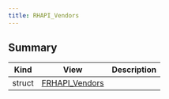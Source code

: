 ```yaml
---
title: RHAPI_Vendors
---
```


## Summary
| Kind | View | Description |
|------|------|-------------|
|struct|[FRHAPI_Vendors](/unreal-plugins/all/structfrhapi__vendors/#structFRHAPI__Vendors)||
